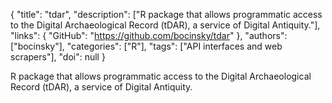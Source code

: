 {
  "title": "tdar",
  "description": ["R package that allows programmatic access to the Digital Archaeological Record (tDAR), a service of Digital Antiquity."],
  "links": {
    "GitHub": "https://github.com/bocinsky/tdar"
  },
  "authors": ["bocinsky"],
  "categories": ["R"],
  "tags": ["API interfaces and web scrapers"],
  "doi": null
}

<!-- Generated by csv2md.R – do not edit by hand -->

R package that allows programmatic access to the Digital Archaeological Record (tDAR), a service of Digital Antiquity.
